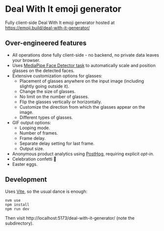 # Deal With It emoji generator

Fully client-side Deal With It emoji generator hosted at https://emoji.build/deal-with-it-generator/

## Over-engineered features

- All operations done fully client-side - no backend, no private data leaves your browser.
- Uses [MediaPipe Face Detector task](https://ai.google.dev/edge/mediapipe/solutions/vision/face_detector) to automatically scale and position glasses on the detected faces.
- Extensive customization options for glasses:
  - Placement of glasses anywhere on the input image (including slightly going outside it).
  - Change the size of glasses.
  - No limit on the number of glasses.
  - Flip the glasses vertically or horizontally.
  - Customize the direction from which the glasses appear on the image.
  - Different types of glasses.
- GIF output options:
  - Looping mode.
  - Number of frames.
  - Frame delay.
  - Separate delay setting for last frame.
  - Output size.
- Anonymous product analytics using [PostHog](https://posthog.com/), requiring explicit *opt-in*.
- Celebration confetti 🎉
- Easter eggs.

## Development

Uses [Vite](https://vitejs.dev/), so the usual dance is enough:

```
nvm use
npm install
npm run dev
```

Then visit http://localhost:5173/deal-with-it-generator/ (note the subdirectory).
